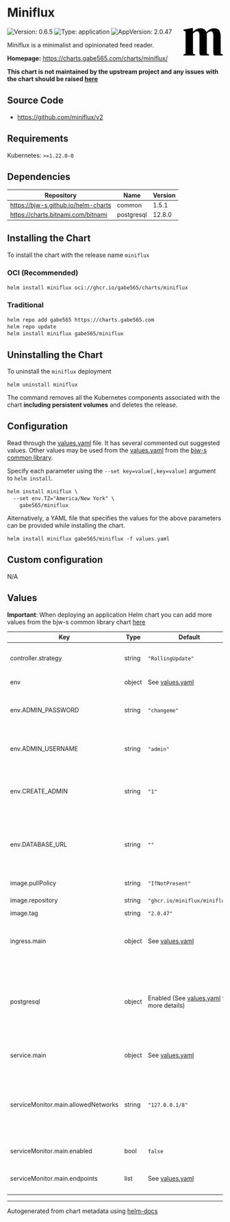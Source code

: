 # Miniflux

<img src="https://raw.githubusercontent.com/miniflux/logo/40cb83cc5b190212ad29fb4d5db6b52b335e4dc2/icon.svg" align="right" width="92" alt="miniflux logo">

![Version: 0.6.5](https://img.shields.io/badge/Version-0.6.5-informational?style=flat)
![Type: application](https://img.shields.io/badge/Type-application-informational?style=flat)
![AppVersion: 2.0.47](https://img.shields.io/badge/AppVersion-2.0.47-informational?style=flat)

Miniflux is a minimalist and opinionated feed reader.

**Homepage:** <https://charts.gabe565.com/charts/miniflux/>

**This chart is not maintained by the upstream project and any issues with the chart should be raised
[here](https://github.com/gabe565/charts/issues/new?assignees=gabe565&labels=bug&template=bug_report.yaml&name=miniflux&version=0.6.5)**

## Source Code

* <https://github.com/miniflux/v2>

## Requirements

Kubernetes: `>=1.22.0-0`

## Dependencies

| Repository | Name | Version |
|------------|------|---------|
| <https://bjw-s.github.io/helm-charts> | common | 1.5.1 |
| <https://charts.bitnami.com/bitnami> | postgresql | 12.8.0 |

## Installing the Chart

To install the chart with the release name `miniflux`

### OCI (Recommended)

```console
helm install miniflux oci://ghcr.io/gabe565/charts/miniflux
```

### Traditional

```console
helm repo add gabe565 https://charts.gabe565.com
helm repo update
helm install miniflux gabe565/miniflux
```

## Uninstalling the Chart

To uninstall the `miniflux` deployment

```console
helm uninstall miniflux
```

The command removes all the Kubernetes components associated with the chart **including persistent volumes** and deletes the release.

## Configuration

Read through the [values.yaml](./values.yaml) file. It has several commented out suggested values.
Other values may be used from the [values.yaml](https://github.com/bjw-s/helm-charts/tree/main/charts/library/common/values.yaml) from the [bjw-s common library](https://github.com/bjw-s/helm-charts/tree/main/charts/library/common).

Specify each parameter using the `--set key=value[,key=value]` argument to `helm install`.

```console
helm install miniflux \
  --set env.TZ="America/New York" \
    gabe565/miniflux
```

Alternatively, a YAML file that specifies the values for the above parameters can be provided while installing the chart.

```console
helm install miniflux gabe565/miniflux -f values.yaml
```

## Custom configuration

N/A

## Values

**Important**: When deploying an application Helm chart you can add more values from the bjw-s common library chart [here](https://github.com/bjw-s/helm-charts/tree/main/charts/library/common)

| Key | Type | Default | Description |
|-----|------|---------|-------------|
| controller.strategy | string | `"RollingUpdate"` | Set the controller upgrade strategy |
| env | object | See [values.yaml](./values.yaml) | environment variables. [[ref]](https://miniflux.app/docs/configuration.html) |
| env.ADMIN_PASSWORD | string | `"changeme"` | Admin user password, it's used only if `CREATE_ADMIN` is enabled. |
| env.ADMIN_USERNAME | string | `"admin"` | Admin user login, it's used only if `CREATE_ADMIN` is enabled. |
| env.CREATE_ADMIN | string | `"1"` | Set to `1` to create an admin user from environment variables. |
| env.DATABASE_URL | string | `""` | Postgresql connection parameters. Will be generated if Postgresql subchart is enabled. [[ref]](https://miniflux.app/docs/configuration.html#database-url) |
| image.pullPolicy | string | `"IfNotPresent"` | image pull policy |
| image.repository | string | `"ghcr.io/miniflux/miniflux"` | image repository |
| image.tag | string | `"2.0.47"` | image tag |
| ingress.main | object | See [values.yaml](./values.yaml) | Enable and configure ingress settings for the chart under this key. |
| postgresql | object | Enabled (See [values.yaml](./values.yaml) for more details) | Enable and configure postgresql database subchart under this key.    For more options see [postgresql chart documentation](https://github.com/bitnami/charts/tree/master/bitnami/postgresql) |
| service.main | object | See [values.yaml](./values.yaml) | Configures service settings for the chart. |
| serviceMonitor.main.allowedNetworks | string | `"127.0.0.1/8"` | List of networks allowed to access the `/metrics` endpoint (comma-separated values).    [[ref]](https://miniflux.app/docs/configuration.html#metrics-allowed-networks) |
| serviceMonitor.main.enabled | bool | `false` | Enables or disables the serviceMonitor. |
| serviceMonitor.main.endpoints | list | See [values.yaml](./values.yaml) | Configures the endpoints for the serviceMonitor. |

---
Autogenerated from chart metadata using [helm-docs](https://github.com/norwoodj/helm-docs)
